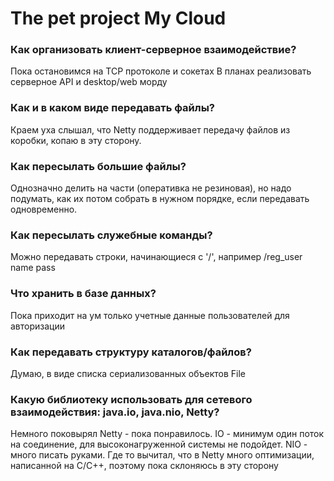 # The pet project My Cloud

### Как организовать клиент-серверное взаимодействие?
Пока остановимся на TCP протоколе и сокетах
В планах реализовать серверное API и desktop/web морду
### Как и в каком виде передавать файлы?
Краем уха слышал, что Netty поддерживает передачу файлов из коробки, копаю в эту сторону. 
### Как пересылать большие файлы?
Однозначно делить на части (оперативка не резиновая), но надо подумать, как их потом собрать в нужном порядке, если передавать одновременно.
### Как пересылать служебные команды?
Можно передавать строки, начинающиеся с '/', например /reg_user name pass
### Что хранить в базе данных?
Пока приходит на ум только учетные данные пользователей для авторизации
### Как передавать структуру каталогов/файлов?
Думаю, в виде списка сериализованных объектов File
### Какую библиотеку использовать для сетевого взаимодействия: java.io, java.nio, Netty?
Немного поковырял Netty - пока понравилось. IO - минимум один поток на соединение, для высоконагруженной системы не подойдет. NIO - много писать руками. Где то вычитал, что в Netty много оптимизации, написанной на C/C++, поэтому пока склоняюсь в эту сторону